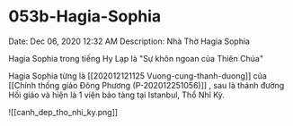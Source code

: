 # 053b-Hagia-Sophia

Date: Dec 06, 2020 12:32 AM
Description: Nhà Thờ Hagia Sophia

Hagia Sophia trong tiếng Hy Lạp là "Sự khôn ngoan của Thiên Chúa"

Hagia Sophia từng là [[202012121125 Vuong-cung-thanh-duong]] của [[Chính thống giáo Đông Phương (P-202012251056)]] , sau là thánh đường Hồi giáo và hiện là 1 viện bảo tàng tại Istanbul, Thổ Nhĩ Kỳ. 

![[canh_dep_tho_nhi_ky.png]]